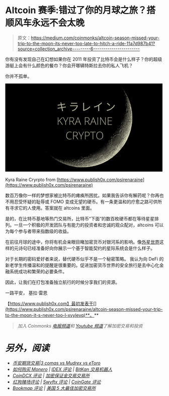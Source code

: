 # Altcoin 赛季:错过了你的月球之旅？搭顺风车永远不会太晚

> 原文：<https://medium.com/coinmonks/altcoin-season-missed-your-trip-to-the-moon-its-never-too-late-to-hitch-a-ride-11a7d987b41?source=collection_archive---------6----------------------->

你有没有发现自己在幻想如果你在 2011 年投资了比特币会是什么样子？你的超级游艇上会有什么颜色的餐巾？你会开哪辆特斯拉去你的私人飞机？

你并不孤单。

![](img/2a42bed48e02e67dfbde50c3a3274d9f.png)

Kyra Raine Cryrpto from [https://www.publish0x.com/psirenaraine](https://www.publish0x.com/psirenaraine)

数百万像你一样的梦想家被比特币的瘫痪所困扰。如果我告诉你有解药呢？你再也不用忍受怀疑的耻辱或 FOMO 变成无望的硬币。有一条更温和的疗愈之路可供所有寻求它的人使用。答案就在 altcoins 里面。

是的，在比特币基地等热门交易所，比特币“下面”的数百枚硬币都在等待星星排列。一旦一个积极的开发团队与有能力的投资者和忠诚的观众配对，altcoins 可以为每个参与者带来指数级的收益。

在前往月球的途中，你将有机会亲眼目睹加密货币对银河系的影响。像[外星世界](https://alienworlds.io/)这样的元诗句已经准备好向你展示一个基于智能契约的星际系统会是什么样子。

对于长期的密码爱好者来说，替代硬币似乎不是一个秘密策略。
我认为向 DeFi 的新老学生传播温和的提醒是很重要的。促进加密货币世界的安全旅行是去中心化金融系统成功和繁荣的必要条件。

因此，让我们在打包准备独立航行的时候分享我们的资源。

一路平安，
基拉·雷恩

【https://www.publish0x.com】最初发表于[](https://www.publish0x.com/psirenaraine/altcoin-season-missed-your-trip-to-the-moon-it-s-never-too-l-xvylevq)**。**

> *加入 Coinmonks [电报频道](https://t.me/coincodecap)和 [Youtube 频道](https://www.youtube.com/c/coinmonks/videos)了解加密交易和投资*

# *另外，阅读*

*   *[币安期货交易](https://coincodecap.com/binance-futures-trading)|[3 comas vs Mudrex vs eToro](https://coincodecap.com/mudrex-3commas-etoro)*
*   *[如何购买 Monero](https://coincodecap.com/buy-monero) | [IDEX 评论](https://coincodecap.com/idex-review) | [BitKan 交易机器人](https://coincodecap.com/bitkan-trading-bot)*
*   *[CoinDCX 评论](/coinmonks/coindcx-review-8444db3621a2) | [加密保证金交易交易所](https://coincodecap.com/crypto-margin-trading-exchanges)*
*   *[红狗赌场评论](https://coincodecap.com/red-dog-casino-review) | [Swyftx 评论](https://coincodecap.com/swyftx-review) | [CoinGate 评论](https://coincodecap.com/coingate-review)*
*   *[Bookmap 评论](https://coincodecap.com/bookmap-review-2021-best-trading-software) | [美国 5 大最佳加密交易所](https://coincodecap.com/crypto-exchange-usa)*